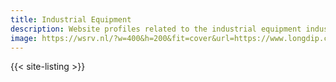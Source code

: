 ```yaml
---
title: Industrial Equipment
description: Website profiles related to the industrial equipment industry.
image: https://wsrv.nl/?w=400&h=200&fit=cover&url=https://www.longdip.com/proimages/sr/pd/big/LGTM-6191-01.jpg
---
```


{{< site-listing >}}